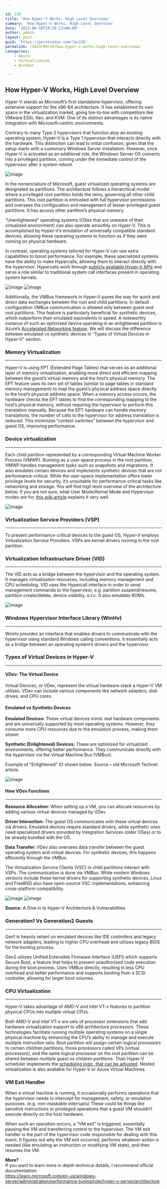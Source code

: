 ```yaml
---

id: 238
title: 'How Hyper-V Works, High Level Overview'
summary: 'How Hyper-V Works, High Level Overview'
date: '2023-09-10T19:28:13+00:00'
author: admin
layout: post
guid: 'https://porotnikov.com/?p=238'
permalink: /2023/09/10/how-hyper-v-works-high-level-overview/
categories:
    - Azure
    - Virtualization
    - Windows

---
```


## How Hyper-V Works, High Level Overview

Hyper-V stands as Microsoft’s first standalone hypervisor, offering extensive support for the x86-64 architecture. It has established its own space in the virtualization market, going toe-to-toe with competitors like VMware ESXi, Xen, and KVM. One of its distinct advantages is its native integration with Microsoft-centric environments.

Contrary to many Type 2 hypervisors that function atop an existing operating system, Hyper-V is a Type 1 hypervisor that interacts directly with the hardware. This distinction can lead to initial confusion, given that the setup starts with a customary Windows Server installation. However, once Hyper-V is activated as an additional role, the Windows Server OS converts into a privileged partition, coming under the immediate control of the hypervisor after a system reboot.

![image](https://cdn.porotnikov.com/media/2023/09/24235740/image-1024x514.png)

In the nomenclature of Microsoft, guest virtualized operating systems are designated as partitions. The architecture follows a hierarchical model where a privileged root partition holds the reins, governing all other child partitions. This root partition is entrusted with full hypervisor permissions and oversees the configuration and management of lesser-privileged guest partitions. It has access other partition’s physical memory.

“Unenlightened” operating systems (OSes that are unaware of their virtualized environment) can also operate smoothly on Hyper-V. This is accomplished by Hyper-V’s emulation of universally compatible standard devices, allowing these operating systems to function as if they were running on physical hardware.

In contrast, operating systems tailored for Hyper-V can use extra capabilities to boost performance. For example, these specialized systems have the ability to make Hypercalls, allowing them to interact directly with the hypervisor. Hypercalls work through [publicly available Hyper-V APIs](https://learn.microsoft.com/en-us/virtualization/hyper-v-on-windows/tlfs/hypercall-interface) and serve a role similar to traditional system call interfaces present in operating system kernels.

![image](https://cdn.porotnikov.com/media/2023/09/24235739/image2-1024x502.png)
![image](https://cdn.porotnikov.com/media/2023/09/24235737/image3-1024x741.png)

Additionally, the VMBus framework in Hyper-V paves the way for quick and direct data exchanges between the root and child partitions. In default configuration VMBus communication is allowed only between guest and root partitions. This feature is particularly beneficial for synthetic devices, which outperform their emulated equivalents in speed. A noteworthy instance of such an optimized device operating in an enlightened partition is Azure’s [Accelerated Networking feature](https://learn.microsoft.com/en-us/azure/virtual-network/accelerated-networking-overview). We will discuss the difference between emulated vs synthetic devices in “Types of Virtual Devices in Hyper-V” section.

### Memory Virtualization

---

Hyper-V is using EPT (Extended Page Tables) that serves as an additional layer of memory virtualization, enabling more direct and efficient mapping between the guest’s virtual memory and the host’s physical memory. The EPT feature uses its own set of tables (similar to page tables in standard memory management) to map the guest’s physical address space directly to the host’s physical address space. When a memory access occurs, the hardware checks the EPT tables to find the corresponding mapping to the host’s physical memory, without requiring the hypervisor to perform this translation manually. Because the EPT hardware can handle memory translations, the number of calls to the hypervisor for address translation is reduced. This minimizes “context switches” between the hypervisor and guest OS, improving performance.

### Device virtualization

---

Each child partition represented by a corresponding Virtual Machine Worker Process (VMWP). Running as a user-space process in the root partition, VMWP handles management tasks such as snapshots and migrations. It also emulates certain devices and implements synthetic devices that are not performance-critical. While the user-space implementation offers lower privilege levels for security, it’s unsuitable for performance-critical tasks like networking and storage. You will find high level overview of the architecture below. If you are not sure, what User Mode/Kernel Mode and Hypervisor modes are for, [this wiki article](https://en.wikipedia.org/wiki/Protection_ring) explains it very well.

![image](https://cdn.porotnikov.com/media/2023/09/24235729/image5-1024x709.png)

### Virtualization Service Providers (VSP)

---

To present performance-critical devices to the guest OS, Hyper-V employs Virtualization Service Providers. VSPs are kernel drivers running in the root partition.

### Virtualization Infrastructure Driver (VID)

---

The VID acts as a bridge between the hypervisor and the operating system. It manages virtualization resources, including memory management and CPU scheduling. VID uses the Hypercall interface in order to send management commands to the hypervisor, e.g. partition suspend/resume, partition create/delete, device visibility, e.t.c. It also emulates ROMs.

![image](https://cdn.porotnikov.com/media/2023/09/24235723/image7-1024x749.png)

### Windows Hypervisor Interface Library (WinHv)

---

WinHv provides an interface that enables drivers to communicate with the hypervisor using standard Windows calling conventions. It essentially acts as a bridge between an operating system’s drivers and the hypervisor.

### Types of Virtual Devices in Hyper-V

---

#### VDev: The Virtual Device

Virtual Devices, or VDev, represent the virtual hardware stack a Hyper-V VM utilizes. VDev can include various components like network adapters, disk drives, and CPU cores.

#### Emulated vs Synthetic Devices

**Emulated Devices:** These virtual devices mimic real hardware components and are universally supported by most operating systems. However, they consume more CPU resources due to the emulation process, making them slower.

**Synthetic (Enlightened) Devices:** These are optimized for virtualized environments, offering better performance. They communicate directly with the hypervisor via the Virtual Machine Bus (VMBus).

Example of "Enlightened" IO shown below. Source – old Microsoft Technet article.

![image](https://cdn.porotnikov.com/media/2023/09/24235717/old_technet.png)

#### How VDev Functions

---

**Resource Allocation:** When setting up a VM, you can allocate resources by adding various virtual devices managed by VDev.

**Driver Interaction:** The guest OS communicates with these virtual devices via drivers. Emulated devices require standard drivers, while synthetic ones need specialized drivers provided by Integration Services (older OSes) or to be already bundled with the OS.

**Data Transfer:** VDev also oversees data transfer between the guest operating system and virtual devices. For synthetic devices, this happens efficiently through the VMBus.

The Virtualization Service Clients (VSC) in child partitions interact with VSPs. The communication is done via VMBus. While modern Windows versions include these kernel drivers for supporting synthetic devices, Linux and FreeBSD also have open-source VSC implementations, enhancing cross-platform compatibility.

![image](https://cdn.porotnikov.com/media/2023/09/24235712/video1-1024x572.png)
![image](https://cdn.porotnikov.com/media/2023/09/24235703/video2-1024x562.png)

**Source:** A Dive in to Hyper-V Architecture & Vulnerabilities

### Generation1 Vs Generation2 Guests

---

Gen1 is heavily reliant on emulated devices like IDE controllers and legacy network adapters, leading to higher CPU overhead and utilizes legacy BIOS for the booting process.

Gen2 utilizes Unified Extensible Firmware Interface (UEFI) which supports Secure Boot, a feature that helps to prevent unauthorized code execution during the boot process. Uses VMBus directly, resulting in less CPU overhead and better performance and supports booting from a SCSI controller, allowing for larger boot volumes.

### CPU Virtualization

---

Hyper-V takes advantage of AMD-V and Intel VT-x features to partition physical CPUs into multiple virtual CPUs.

Both AMD-V and Intel VT-x are sets of processor extensions that add hardware virtualization support to x86 architecture processors. These technologies facilitate running multiple operating systems on a single physical machine by enhancing the CPU’s ability to manage and execute multiple instruction sets. Root partition will assign certain logical processors to certain children partitions, those processors called VPs (virtual processors), and the same logical processor on the root partition can be shared between multiple guest os children partitions. Than Hyper-V scheduler implements the [scheduling logic, that can be adjusted](https://learn.microsoft.com/en-us/windows-server/virtualization/hyper-v/manage/manage-hyper-v-scheduler-types). Nested virtualization is also available for Hyper-V or Azure Virtual Machines.

### VM Exit Handler

When a virtual machine is running, it occasionally performs operations that the hypervisor needs to intercept for management, safety, or emulation purposes. (e.g. non-maskable interrupts) These could be things like sensitive instructions or privileged operations that a guest VM shouldn’t execute directly on the host hardware.

When such an operation occurs, a “VM exit” is triggered, essentially pausing the VM and transferring control to the hypervisor. The VM exit handler is the part of the hypervisor code responsible for dealing with this event. It figures out why the VM exit occurred, performs whatever action is needed (like emulating an instruction or modifying VM state), and then resumes the VM.

**More?**  
If you want to learn more in depth technical details, I recommend official documentation:  
<https://learn.microsoft.com/en-us/windows-server/administration/performance-tuning/role/hyper-v-server/architecture>
